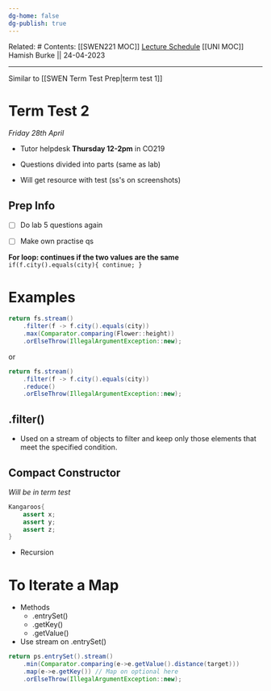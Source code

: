 ```yaml
---
dg-home: false
dg-publish: true
---
```

Related: #
Contents: [[SWEN221 MOC]]
[Lecture Schedule](https://ecs.wgtn.ac.nz/Courses/SWEN221_2023T1/LectureSchedule)
[[UNI MOC]]
Hamish Burke || 24-04-2023
***

Similar to [[SWEN Term Test Prep\|term test 1]]

# Term Test 2

*Friday 28th April*

- Tutor helpdesk **Thursday 12-2pm** in CO219

- Questions divided into parts (same as lab)

- Will get resource with test (ss's on screenshots)

## Prep Info

- [ ] Do lab 5 questions again
- [ ] Make own practise qs





**For loop: continues if the two values are the same**
`if(f.city().equals(city){ continue; }`

# Examples

```java
return fs.stream()
	.filter(f -> f.city().equals(city))
	.max(Comparator.comparing(Flower::height))
	.orElseThrow(IllegalArgumentException::new);
```

or 

```java
return fs.stream()
	.filter(f -> f.city().equals(city))
	.reduce()
	.orElseThrow(IllegalArgumentException::new);
```

## .filter()

- Used on a stream of objects to filter and keep only those elements that meet the specified condition.

## Compact Constructor

*Will be in term test*

```java
Kangaroos{
	assert x;
	assert y;
	assert z;
}
```

- Recursion

# To Iterate a Map

- Methods
	- .entrySet()
	- .getKey()
	- .getValue()
- Use stream on .entrySet()

```java
return ps.entrySet().stream()
	.min(Comparator.comparing(e->e.getValue().distance(target)))
	.map(e->e.getKey()) // Map on optional here
	.orElseThrow(IllegalArgumentException::new);
```